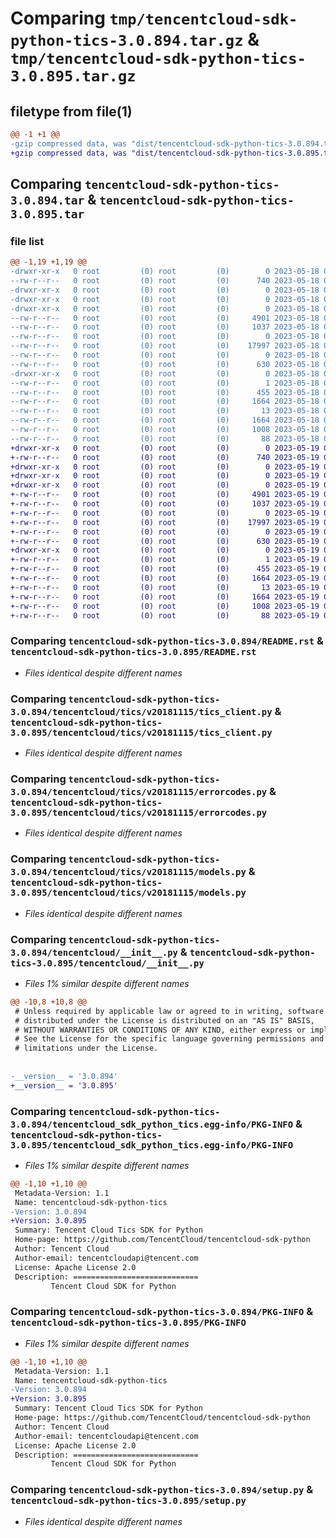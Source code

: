 # Comparing `tmp/tencentcloud-sdk-python-tics-3.0.894.tar.gz` & `tmp/tencentcloud-sdk-python-tics-3.0.895.tar.gz`

## filetype from file(1)

```diff
@@ -1 +1 @@
-gzip compressed data, was "dist/tencentcloud-sdk-python-tics-3.0.894.tar", last modified: Thu May 18 00:39:28 2023, max compression
+gzip compressed data, was "dist/tencentcloud-sdk-python-tics-3.0.895.tar", last modified: Fri May 19 03:02:45 2023, max compression
```

## Comparing `tencentcloud-sdk-python-tics-3.0.894.tar` & `tencentcloud-sdk-python-tics-3.0.895.tar`

### file list

```diff
@@ -1,19 +1,19 @@
-drwxr-xr-x   0 root         (0) root         (0)        0 2023-05-18 00:39:28.000000 tencentcloud-sdk-python-tics-3.0.894/
--rw-r--r--   0 root         (0) root         (0)      740 2023-05-18 00:39:28.000000 tencentcloud-sdk-python-tics-3.0.894/README.rst
-drwxr-xr-x   0 root         (0) root         (0)        0 2023-05-18 00:39:28.000000 tencentcloud-sdk-python-tics-3.0.894/tencentcloud/
-drwxr-xr-x   0 root         (0) root         (0)        0 2023-05-18 00:39:28.000000 tencentcloud-sdk-python-tics-3.0.894/tencentcloud/tics/
-drwxr-xr-x   0 root         (0) root         (0)        0 2023-05-18 00:39:28.000000 tencentcloud-sdk-python-tics-3.0.894/tencentcloud/tics/v20181115/
--rw-r--r--   0 root         (0) root         (0)     4901 2023-05-18 00:39:28.000000 tencentcloud-sdk-python-tics-3.0.894/tencentcloud/tics/v20181115/tics_client.py
--rw-r--r--   0 root         (0) root         (0)     1037 2023-05-18 00:39:28.000000 tencentcloud-sdk-python-tics-3.0.894/tencentcloud/tics/v20181115/errorcodes.py
--rw-r--r--   0 root         (0) root         (0)        0 2023-05-18 00:39:28.000000 tencentcloud-sdk-python-tics-3.0.894/tencentcloud/tics/v20181115/__init__.py
--rw-r--r--   0 root         (0) root         (0)    17997 2023-05-18 00:39:28.000000 tencentcloud-sdk-python-tics-3.0.894/tencentcloud/tics/v20181115/models.py
--rw-r--r--   0 root         (0) root         (0)        0 2023-05-18 00:39:28.000000 tencentcloud-sdk-python-tics-3.0.894/tencentcloud/tics/__init__.py
--rw-r--r--   0 root         (0) root         (0)      630 2023-05-18 00:39:28.000000 tencentcloud-sdk-python-tics-3.0.894/tencentcloud/__init__.py
-drwxr-xr-x   0 root         (0) root         (0)        0 2023-05-18 00:39:28.000000 tencentcloud-sdk-python-tics-3.0.894/tencentcloud_sdk_python_tics.egg-info/
--rw-r--r--   0 root         (0) root         (0)        1 2023-05-18 00:39:28.000000 tencentcloud-sdk-python-tics-3.0.894/tencentcloud_sdk_python_tics.egg-info/dependency_links.txt
--rw-r--r--   0 root         (0) root         (0)      455 2023-05-18 00:39:28.000000 tencentcloud-sdk-python-tics-3.0.894/tencentcloud_sdk_python_tics.egg-info/SOURCES.txt
--rw-r--r--   0 root         (0) root         (0)     1664 2023-05-18 00:39:28.000000 tencentcloud-sdk-python-tics-3.0.894/tencentcloud_sdk_python_tics.egg-info/PKG-INFO
--rw-r--r--   0 root         (0) root         (0)       13 2023-05-18 00:39:28.000000 tencentcloud-sdk-python-tics-3.0.894/tencentcloud_sdk_python_tics.egg-info/top_level.txt
--rw-r--r--   0 root         (0) root         (0)     1664 2023-05-18 00:39:28.000000 tencentcloud-sdk-python-tics-3.0.894/PKG-INFO
--rw-r--r--   0 root         (0) root         (0)     1008 2023-05-18 00:39:28.000000 tencentcloud-sdk-python-tics-3.0.894/setup.py
--rw-r--r--   0 root         (0) root         (0)       88 2023-05-18 00:39:28.000000 tencentcloud-sdk-python-tics-3.0.894/setup.cfg
+drwxr-xr-x   0 root         (0) root         (0)        0 2023-05-19 03:02:45.000000 tencentcloud-sdk-python-tics-3.0.895/
+-rw-r--r--   0 root         (0) root         (0)      740 2023-05-19 03:02:45.000000 tencentcloud-sdk-python-tics-3.0.895/README.rst
+drwxr-xr-x   0 root         (0) root         (0)        0 2023-05-19 03:02:45.000000 tencentcloud-sdk-python-tics-3.0.895/tencentcloud/
+drwxr-xr-x   0 root         (0) root         (0)        0 2023-05-19 03:02:45.000000 tencentcloud-sdk-python-tics-3.0.895/tencentcloud/tics/
+drwxr-xr-x   0 root         (0) root         (0)        0 2023-05-19 03:02:45.000000 tencentcloud-sdk-python-tics-3.0.895/tencentcloud/tics/v20181115/
+-rw-r--r--   0 root         (0) root         (0)     4901 2023-05-19 03:02:45.000000 tencentcloud-sdk-python-tics-3.0.895/tencentcloud/tics/v20181115/tics_client.py
+-rw-r--r--   0 root         (0) root         (0)     1037 2023-05-19 03:02:45.000000 tencentcloud-sdk-python-tics-3.0.895/tencentcloud/tics/v20181115/errorcodes.py
+-rw-r--r--   0 root         (0) root         (0)        0 2023-05-19 03:02:45.000000 tencentcloud-sdk-python-tics-3.0.895/tencentcloud/tics/v20181115/__init__.py
+-rw-r--r--   0 root         (0) root         (0)    17997 2023-05-19 03:02:45.000000 tencentcloud-sdk-python-tics-3.0.895/tencentcloud/tics/v20181115/models.py
+-rw-r--r--   0 root         (0) root         (0)        0 2023-05-19 03:02:45.000000 tencentcloud-sdk-python-tics-3.0.895/tencentcloud/tics/__init__.py
+-rw-r--r--   0 root         (0) root         (0)      630 2023-05-19 03:02:45.000000 tencentcloud-sdk-python-tics-3.0.895/tencentcloud/__init__.py
+drwxr-xr-x   0 root         (0) root         (0)        0 2023-05-19 03:02:45.000000 tencentcloud-sdk-python-tics-3.0.895/tencentcloud_sdk_python_tics.egg-info/
+-rw-r--r--   0 root         (0) root         (0)        1 2023-05-19 03:02:45.000000 tencentcloud-sdk-python-tics-3.0.895/tencentcloud_sdk_python_tics.egg-info/dependency_links.txt
+-rw-r--r--   0 root         (0) root         (0)      455 2023-05-19 03:02:45.000000 tencentcloud-sdk-python-tics-3.0.895/tencentcloud_sdk_python_tics.egg-info/SOURCES.txt
+-rw-r--r--   0 root         (0) root         (0)     1664 2023-05-19 03:02:45.000000 tencentcloud-sdk-python-tics-3.0.895/tencentcloud_sdk_python_tics.egg-info/PKG-INFO
+-rw-r--r--   0 root         (0) root         (0)       13 2023-05-19 03:02:45.000000 tencentcloud-sdk-python-tics-3.0.895/tencentcloud_sdk_python_tics.egg-info/top_level.txt
+-rw-r--r--   0 root         (0) root         (0)     1664 2023-05-19 03:02:45.000000 tencentcloud-sdk-python-tics-3.0.895/PKG-INFO
+-rw-r--r--   0 root         (0) root         (0)     1008 2023-05-19 03:02:45.000000 tencentcloud-sdk-python-tics-3.0.895/setup.py
+-rw-r--r--   0 root         (0) root         (0)       88 2023-05-19 03:02:45.000000 tencentcloud-sdk-python-tics-3.0.895/setup.cfg
```

### Comparing `tencentcloud-sdk-python-tics-3.0.894/README.rst` & `tencentcloud-sdk-python-tics-3.0.895/README.rst`

 * *Files identical despite different names*

### Comparing `tencentcloud-sdk-python-tics-3.0.894/tencentcloud/tics/v20181115/tics_client.py` & `tencentcloud-sdk-python-tics-3.0.895/tencentcloud/tics/v20181115/tics_client.py`

 * *Files identical despite different names*

### Comparing `tencentcloud-sdk-python-tics-3.0.894/tencentcloud/tics/v20181115/errorcodes.py` & `tencentcloud-sdk-python-tics-3.0.895/tencentcloud/tics/v20181115/errorcodes.py`

 * *Files identical despite different names*

### Comparing `tencentcloud-sdk-python-tics-3.0.894/tencentcloud/tics/v20181115/models.py` & `tencentcloud-sdk-python-tics-3.0.895/tencentcloud/tics/v20181115/models.py`

 * *Files identical despite different names*

### Comparing `tencentcloud-sdk-python-tics-3.0.894/tencentcloud/__init__.py` & `tencentcloud-sdk-python-tics-3.0.895/tencentcloud/__init__.py`

 * *Files 1% similar despite different names*

```diff
@@ -10,8 +10,8 @@
 # Unless required by applicable law or agreed to in writing, software
 # distributed under the License is distributed on an "AS IS" BASIS,
 # WITHOUT WARRANTIES OR CONDITIONS OF ANY KIND, either express or implied.
 # See the License for the specific language governing permissions and
 # limitations under the License.
 
 
-__version__ = '3.0.894'
+__version__ = '3.0.895'
```

### Comparing `tencentcloud-sdk-python-tics-3.0.894/tencentcloud_sdk_python_tics.egg-info/PKG-INFO` & `tencentcloud-sdk-python-tics-3.0.895/tencentcloud_sdk_python_tics.egg-info/PKG-INFO`

 * *Files 1% similar despite different names*

```diff
@@ -1,10 +1,10 @@
 Metadata-Version: 1.1
 Name: tencentcloud-sdk-python-tics
-Version: 3.0.894
+Version: 3.0.895
 Summary: Tencent Cloud Tics SDK for Python
 Home-page: https://github.com/TencentCloud/tencentcloud-sdk-python
 Author: Tencent Cloud
 Author-email: tencentcloudapi@tencent.com
 License: Apache License 2.0
 Description: ============================
         Tencent Cloud SDK for Python
```

### Comparing `tencentcloud-sdk-python-tics-3.0.894/PKG-INFO` & `tencentcloud-sdk-python-tics-3.0.895/PKG-INFO`

 * *Files 1% similar despite different names*

```diff
@@ -1,10 +1,10 @@
 Metadata-Version: 1.1
 Name: tencentcloud-sdk-python-tics
-Version: 3.0.894
+Version: 3.0.895
 Summary: Tencent Cloud Tics SDK for Python
 Home-page: https://github.com/TencentCloud/tencentcloud-sdk-python
 Author: Tencent Cloud
 Author-email: tencentcloudapi@tencent.com
 License: Apache License 2.0
 Description: ============================
         Tencent Cloud SDK for Python
```

### Comparing `tencentcloud-sdk-python-tics-3.0.894/setup.py` & `tencentcloud-sdk-python-tics-3.0.895/setup.py`

 * *Files identical despite different names*

